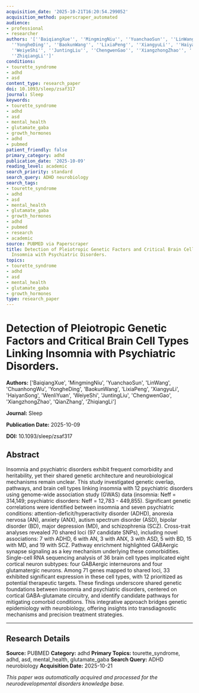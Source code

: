 ```yaml
---
acquisition_date: '2025-10-21T16:20:54.299052'
acquisition_method: paperscraper_automated
audience:
- professional
- researcher
authors: '[''BaiqiangXue'', ''MingmingNiu'', ''YuanchaoSun'', ''LinWang'', ''ChuanhongWu'',
  ''YongheDing'', ''BaokunWang'', ''LixiaPeng'', ''XiangyuLi'', ''HaiyanSong'', ''WenliYuan'',
  ''WeiyeShi'', ''JuntingLiu'', ''ChengwenGao'', ''XiangzhongZhao'', ''QianZhang'',
  ''ZhiqiangLi'']'
conditions:
- tourette_syndrome
- adhd
- asd
content_type: research_paper
doi: 10.1093/sleep/zsaf317
journal: Sleep
keywords:
- tourette_syndrome
- adhd
- asd
- mental_health
- glutamate_gaba
- growth_hormones
- adhd
- pubmed
patient_friendly: false
primary_category: adhd
publication_date: '2025-10-09'
reading_level: academic
search_priority: standard
search_query: ADHD neurobiology
search_tags:
- tourette_syndrome
- adhd
- asd
- mental_health
- glutamate_gaba
- growth_hormones
- adhd
- pubmed
- research
- academic
source: PUBMED via Paperscraper
title: Detection of Pleiotropic Genetic Factors and Critical Brain Cell Types Linking
  Insomnia with Psychiatric Disorders.
topics:
- tourette_syndrome
- adhd
- asd
- mental_health
- glutamate_gaba
- growth_hormones
type: research_paper
---
```


# Detection of Pleiotropic Genetic Factors and Critical Brain Cell Types Linking Insomnia with Psychiatric Disorders.

**Authors:** ['BaiqiangXue', 'MingmingNiu', 'YuanchaoSun', 'LinWang', 'ChuanhongWu', 'YongheDing', 'BaokunWang', 'LixiaPeng', 'XiangyuLi', 'HaiyanSong', 'WenliYuan', 'WeiyeShi', 'JuntingLiu', 'ChengwenGao', 'XiangzhongZhao', 'QianZhang', 'ZhiqiangLi']

**Journal:** Sleep

**Publication Date:** 2025-10-09

**DOI:** 10.1093/sleep/zsaf317

## Abstract

Insomnia and psychiatric disorders exhibit frequent comorbidity and heritability, yet their shared genetic architecture and neurobiological mechanisms remain unclear. This study investigated genetic overlap, pathways, and brain cell types linking insomnia with 12 psychiatric disorders using genome-wide association study (GWAS) data (insomnia: Neff = 314,149; psychiatric disorders: Neff = 12,783 - 449,855). Significant genetic correlations were identified between insomnia and seven psychiatric conditions: attention-deficit/hyperactivity disorder (ADHD), anorexia nervosa (AN), anxiety (ANX), autism spectrum disorder (ASD), bipolar disorder (BD), major depression (MD), and schizophrenia (SCZ). Cross-trait analyses revealed 70 shared loci (97 candidate SNPs), including novel associations: 7 with ADHD, 6 with AN, 3 with ANX, 3 with ASD, 5 with BD, 15 with MD, and 19 with SCZ. Pathway enrichment highlighted GABAergic synapse signaling as a key mechanism underlying these comorbidities. Single-cell RNA sequencing analysis of 36 brain cell types implicated eight cortical neuron subtypes: four GABAergic interneurons and four glutamatergic neurons. Among 71 genes mapped to shared loci, 33 exhibited significant expression in these cell types, with 12 prioritized as potential therapeutic targets. These findings underscore shared genetic foundations between insomnia and psychiatric disorders, centered on cortical GABA-glutamate circuitry, and identify candidate pathways for mitigating comorbid conditions. This integrative approach bridges genetic epidemiology with neurobiology, offering insights into transdiagnostic mechanisms and precision treatment strategies.

---

## Research Details

**Source:** PUBMED
**Category:** adhd
**Primary Topics:** tourette_syndrome, adhd, asd, mental_health, glutamate_gaba
**Search Query:** ADHD neurobiology
**Acquisition Date:** 2025-10-21

*This paper was automatically acquired and processed for the neurodevelopmental disorders knowledge base.*
